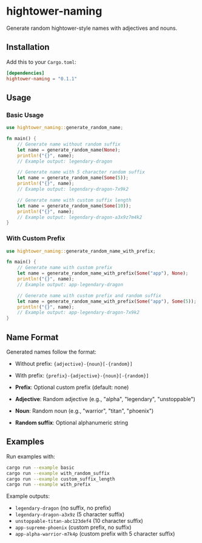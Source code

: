 # hightower-naming

Generate random hightower-style names with adjectives and nouns.

## Installation

Add this to your `Cargo.toml`:

```toml
[dependencies]
hightower-naming = "0.1.1"
```

## Usage

### Basic Usage

```rust
use hightower_naming::generate_random_name;

fn main() {
    // Generate name without random suffix
    let name = generate_random_name(None);
    println!("{}", name);
    // Example output: legendary-dragon

    // Generate name with 5 character random suffix
    let name = generate_random_name(Some(5));
    println!("{}", name);
    // Example output: legendary-dragon-7x9k2

    // Generate name with custom suffix length
    let name = generate_random_name(Some(10));
    println!("{}", name);
    // Example output: legendary-dragon-a3x9z7m4k2
}
```

### With Custom Prefix

```rust
use hightower_naming::generate_random_name_with_prefix;

fn main() {
    // Generate name with custom prefix
    let name = generate_random_name_with_prefix(Some("app"), None);
    println!("{}", name);
    // Example output: app-legendary-dragon

    // Generate name with custom prefix and random suffix
    let name = generate_random_name_with_prefix(Some("app"), Some(5));
    println!("{}", name);
    // Example output: app-legendary-dragon-7x9k2
}
```

## Name Format

Generated names follow the format:
- Without prefix: `{adjective}-{noun}[-{random}]`
- With prefix: `{prefix}-{adjective}-{noun}[-{random}]`

- **Prefix**: Optional custom prefix (default: none)
- **Adjective**: Random adjective (e.g., "alpha", "legendary", "unstoppable")
- **Noun**: Random noun (e.g., "warrior", "titan", "phoenix")
- **Random suffix**: Optional alphanumeric string

## Examples

Run examples with:
```bash
cargo run --example basic
cargo run --example with_random_suffix
cargo run --example custom_suffix_length
cargo run --example with_prefix
```

Example outputs:
- `legendary-dragon` (no suffix, no prefix)
- `legendary-dragon-a3x9z` (5 character suffix)
- `unstoppable-titan-abc123def4` (10 character suffix)
- `app-supreme-phoenix` (custom prefix, no suffix)
- `app-alpha-warrior-m7k4p` (custom prefix with 5 character suffix)
